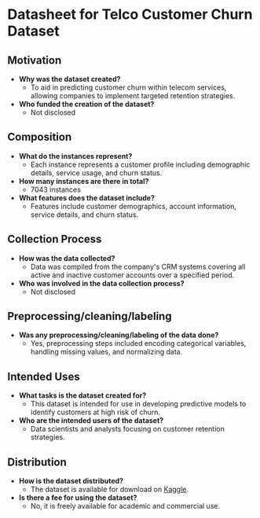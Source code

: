 # Datasheet for Telco Customer Churn Dataset

## Motivation
- **Why was the dataset created?**
  - To aid in predicting customer churn within telecom services, allowing companies to implement targeted retention strategies.
- **Who funded the creation of the dataset?**
  - Not disclosed

## Composition
- **What do the instances represent?**
  - Each instance represents a customer profile including demographic details, service usage, and churn status.
- **How many instances are there in total?**
  - 7043 instances
- **What features does the dataset include?**
  - Features include customer demographics, account information, service details, and churn status.

## Collection Process
- **How was the data collected?**
  - Data was compiled from the company's CRM systems covering all active and inactive customer accounts over a specified period.
- **Who was involved in the data collection process?**
  - Not disclosed

## Preprocessing/cleaning/labeling
- **Was any preprocessing/cleaning/labeling of the data done?**
  - Yes, preprocessing steps included encoding categorical variables, handling missing values, and normalizing data.

## Intended Uses
- **What tasks is the dataset created for?**
  - This dataset is intended for use in developing predictive models to identify customers at high risk of churn.
- **Who are the intended users of the dataset?**
  - Data scientists and analysts focusing on customer retention strategies.

## Distribution
- **How is the dataset distributed?**
  - The dataset is available for download on [Kaggle](https://www.kaggle.com/datasets/blastchar/telco-customer-churn).
- **Is there a fee for using the dataset?**
  - No, it is freely available for academic and commercial use.

